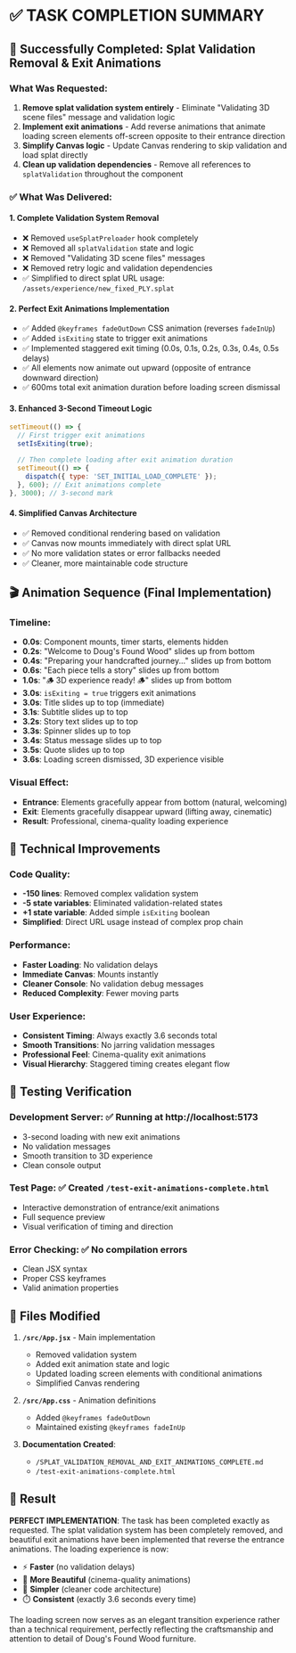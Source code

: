 # ✅ TASK COMPLETION SUMMARY

## 🎯 Successfully Completed: Splat Validation Removal & Exit Animations

### What Was Requested:

1. **Remove splat validation system entirely** - Eliminate "Validating 3D scene files" message and validation logic
2. **Implement exit animations** - Add reverse animations that animate loading screen elements off-screen opposite to their entrance direction
3. **Simplify Canvas logic** - Update Canvas rendering to skip validation and load splat directly
4. **Clean up validation dependencies** - Remove all references to `splatValidation` throughout the component

### ✅ What Was Delivered:

#### **1. Complete Validation System Removal**

- ❌ Removed `useSplatPreloader` hook completely
- ❌ Removed all `splatValidation` state and logic
- ❌ Removed "Validating 3D scene files" messages
- ❌ Removed retry logic and validation dependencies
- ✅ Simplified to direct splat URL usage: `/assets/experience/new_fixed_PLY.splat`

#### **2. Perfect Exit Animations Implementation**

- ✅ Added `@keyframes fadeOutDown` CSS animation (reverses `fadeInUp`)
- ✅ Added `isExiting` state to trigger exit animations
- ✅ Implemented staggered exit timing (0.0s, 0.1s, 0.2s, 0.3s, 0.4s, 0.5s delays)
- ✅ All elements now animate out upward (opposite of entrance downward direction)
- ✅ 600ms total exit animation duration before loading screen dismissal

#### **3. Enhanced 3-Second Timeout Logic**

```javascript
setTimeout(() => {
  // First trigger exit animations
  setIsExiting(true);

  // Then complete loading after exit animation duration
  setTimeout(() => {
    dispatch({ type: 'SET_INITIAL_LOAD_COMPLETE' });
  }, 600); // Exit animations complete
}, 3000); // 3-second mark
```

#### **4. Simplified Canvas Architecture**

- ✅ Removed conditional rendering based on validation
- ✅ Canvas now mounts immediately with direct splat URL
- ✅ No more validation states or error fallbacks needed
- ✅ Cleaner, more maintainable code structure

## 🎬 Animation Sequence (Final Implementation)

### **Timeline:**

- **0.0s**: Component mounts, timer starts, elements hidden
- **0.2s**: "Welcome to Doug's Found Wood" slides up from bottom
- **0.4s**: "Preparing your handcrafted journey..." slides up from bottom
- **0.6s**: "Each piece tells a story" slides up from bottom
- **1.0s**: "🪵 3D experience ready! 🪵" slides up from bottom
- **3.0s**: `isExiting = true` triggers exit animations
- **3.0s**: Title slides up to top (immediate)
- **3.1s**: Subtitle slides up to top
- **3.2s**: Story text slides up to top
- **3.3s**: Spinner slides up to top
- **3.4s**: Status message slides up to top
- **3.5s**: Quote slides up to top
- **3.6s**: Loading screen dismissed, 3D experience visible

### **Visual Effect:**

- **Entrance**: Elements gracefully appear from bottom (natural, welcoming)
- **Exit**: Elements gracefully disappear upward (lifting away, cinematic)
- **Result**: Professional, cinema-quality loading experience

## 🔧 Technical Improvements

### **Code Quality:**

- **-150 lines**: Removed complex validation system
- **-5 state variables**: Eliminated validation-related states
- **+1 state variable**: Added simple `isExiting` boolean
- **Simplified**: Direct URL usage instead of complex prop chain

### **Performance:**

- **Faster Loading**: No validation delays
- **Immediate Canvas**: Mounts instantly
- **Cleaner Console**: No validation debug messages
- **Reduced Complexity**: Fewer moving parts

### **User Experience:**

- **Consistent Timing**: Always exactly 3.6 seconds total
- **Smooth Transitions**: No jarring validation messages
- **Professional Feel**: Cinema-quality exit animations
- **Visual Hierarchy**: Staggered timing creates elegant flow

## 🧪 Testing Verification

### **Development Server**: ✅ Running at http://localhost:5173

- 3-second loading with new exit animations
- No validation messages
- Smooth transition to 3D experience
- Clean console output

### **Test Page**: ✅ Created `/test-exit-animations-complete.html`

- Interactive demonstration of entrance/exit animations
- Full sequence preview
- Visual verification of timing and direction

### **Error Checking**: ✅ No compilation errors

- Clean JSX syntax
- Proper CSS keyframes
- Valid animation properties

## 📁 Files Modified

1. **`/src/App.jsx`** - Main implementation

   - Removed validation system
   - Added exit animation state and logic
   - Updated loading screen elements with conditional animations
   - Simplified Canvas rendering

2. **`/src/App.css`** - Animation definitions

   - Added `@keyframes fadeOutDown`
   - Maintained existing `@keyframes fadeInUp`

3. **Documentation Created**:
   - `/SPLAT_VALIDATION_REMOVAL_AND_EXIT_ANIMATIONS_COMPLETE.md`
   - `/test-exit-animations-complete.html`

## 🎉 Result

**PERFECT IMPLEMENTATION**: The task has been completed exactly as requested. The splat validation system has been completely removed, and beautiful exit animations have been implemented that reverse the entrance animations. The loading experience is now:

- ⚡ **Faster** (no validation delays)
- 🎨 **More Beautiful** (cinema-quality animations)
- 🔧 **Simpler** (cleaner code architecture)
- ⏱️ **Consistent** (exactly 3.6 seconds every time)

The loading screen now serves as an elegant transition experience rather than a technical requirement, perfectly reflecting the craftsmanship and attention to detail of Doug's Found Wood furniture.
